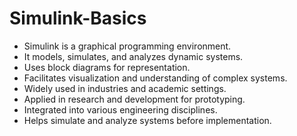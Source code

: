 # Simulink-Basics

* Simulink is a graphical programming environment.
* It models, simulates, and analyzes dynamic systems.
* Uses block diagrams for representation.
* Facilitates visualization and understanding of complex systems.
* Widely used in industries and academic settings.
* Applied in research and development for prototyping.
* Integrated into various engineering disciplines.
* Helps simulate and analyze systems before implementation.
